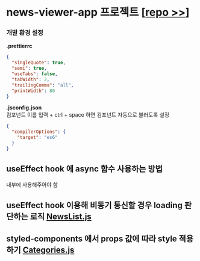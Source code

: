 # news-viewer-app 프로젝트 [[repo >>](https://github.com/seong7/react-news-viewer-app)]

### 개발 환경 설정

**.prettierrc**

```json
{
  "singleQuote": true,
  "semi": true,
  "useTabs": false,
  "tabWidth": 2,
  "trailingComma": "all",
  "printWidth": 80
}
```

**.jsconfig.json**  
컴포넌트 이름 입력 + ctrl + space 하면 컴포넌트 자동으로 불러도록 설정

```json
{
  "compilerOptions": {
    "target": "es6"
  }
}
```

## useEffect hook 에 async 함수 사용하는 방법

내부에 사용해주어야 함

## useEffect hook 이용해 비동기 통신할 경우 loading 판단하는 로직 [NewsList.js]()

## styled-components 에서 props 값에 따라 style 적용하기 [Categories.js ]()
